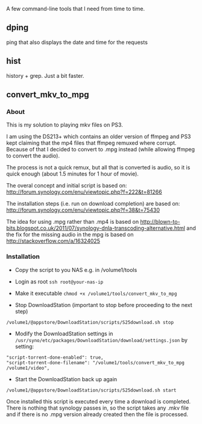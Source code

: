 A few command-line tools that I need from time to time.


dping
-----

ping that also displays the date and time for the requests


hist
-----

history + grep. Just a bit faster.


convert_mkv_to_mpg
------------------

### About
This is my solution to playing mkv files on PS3.

I am using the DS213+ which contains an older version of ffmpeg and PS3 kept claiming that the mp4 files that ffmpeg remuxed where corrupt. Because of that I decided to convert to .mpg instead (while allowing ffmpeg to convert
the audio).

The process is not a quick remux, but all that is converted is audio, so it is quick enough (about 1.5 minutes for 1 hour of movie).

The overal concept and initial script is based on:
http://forum.synology.com/enu/viewtopic.php?f=222&t=81266

The installation steps (i.e. run on download completion) are based on:
http://forum.synology.com/enu/viewtopic.php?f=38&t=75430

The idea for using .mpg rather than .mp4 is based on http://blown-to-bits.blogspot.co.uk/2011/07/synology-dnla-transcoding-alternative.html
and the fix for the missing audio in the mpg is based on http://stackoverflow.com/a/16324025


### Installation

* Copy the script to you NAS e.g. in /volume1/tools

* Login as root
`ssh root@your-nas-ip`

* Make it executable
`chmod +x /volume1/tools/convert_mkv_to_mpg`

* Stop DownloadStation (important to stop before proceeding to the next step)
```
/volume1/@appstore/DownloadStation/scripts/S25download.sh stop
```

* Modify the DownloadStation settings in `/usr/syno/etc/packages/DownloadStation/download/settings.json` by setting:
```
"script-torrent-done-enabled": true,                               
"script-torrent-done-filename": "/volume1/tools/convert_mkv_to_mpg /volume1/video", 
```

* Start the DownloadStation back up again
```
/volume1/@appstore/DownloadStation/scripts/S25download.sh start
```

Once installed this script is executed every time a download is completed. There is nothing that synology passes in, so the script takes any .mkv file and if there is no .mpg version already created then the file is processed.
